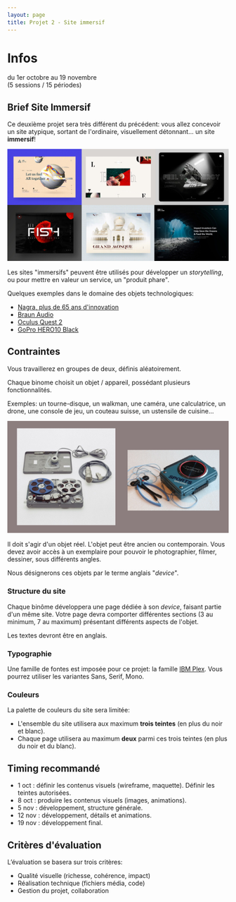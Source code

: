 ```yaml
---
layout: page
title: Projet 2 - Site immersif
---
```


# Infos

du 1er octobre au 19 novembre  
(5 sessions / 15 périodes)

## Brief Site Immersif

Ce deuxième projet sera très différent du précédent: vous allez concevoir un site atypique, sortant de l'ordinaire, visuellement détonnant... un site **immersif**!

![Quelques images de sites immersifs trouvés sur Dribbble.](images/sites-immersifs.jpg)

Les sites "immersifs" peuvent être utilisés pour développer un *storytelling*, ou pour mettre en valeur un service, un "produit phare".

Quelques exemples dans le domaine des objets technologiques:

- [Nagra, plus de 65 ans d'innovation](https://www.nagraaudio.com/fr/plus-de-65-ans-dinnovation/)
- [Braun Audio](https://braun-audio.com/en-CH/ourtechnology)
- [Oculus Quest 2](https://www.oculus.com/quest-2/)
- [GoPro HERO10 Black](https://gopro.com/fr/fr/shop/cameras/hero10-black/CHDHX-101-master.html)

## Contraintes

Vous travaillerez en groupes de deux, définis aléatoirement.

Chaque binome choisit un objet / appareil, possédant plusieurs fonctionnalités.

Exemples: un tourne-disque, un walkman, une caméra, une calculatrice, un drone, une console de jeu, un couteau suisse, un ustensile de cuisine...

![Deux exemples: un enregistreur Nagra, et un walkman Sony.](images/devices.jpg)

Il doit s'agir d'un objet réel. L'objet peut être ancien ou contemporain. Vous devez avoir accès à un exemplaire pour pouvoir le photographier, filmer, dessiner, sous différents angles.

Nous désignerons ces objets par le terme anglais "*device*".


### Structure du site

Chaque binôme développera une page dédiée à son *device*, faisant partie d'un même site. Votre page devra comporter différentes sections (3 au minimum, 7 au maximum) présentant différents aspects de l'objet.

Les textes devront être en anglais.

### Typographie

Une famille de fontes est imposée pour ce projet: la famille [IBM Plex](https://www.ibm.com/plex/). Vous pourrez utiliser les variantes Sans, Serif, Mono.

### Couleurs

La palette de couleurs du site sera limitée: 

- L'ensemble du site utilisera aux maximum **trois teintes** (en plus du noir et blanc).
- Chaque page utilisera au maximum **deux** parmi ces trois teintes (en plus du noir et du blanc).

## Timing recommandé

- 1 oct : définir les contenus visuels (wireframe, maquette). Définir les teintes autorisées.
- 8 oct : produire les contenus visuels (images, animations).
- 5 nov : développement, structure générale.
- 12 nov : développement, détails et animations.
- 19 nov : développement final.

## Critères d'évaluation

L’évaluation se basera sur trois critères:

- Qualité visuelle (richesse, cohérence, impact)
- Réalisation technique (fichiers média, code)
- Gestion du projet, collaboration
